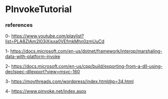 # PInvokeTutorial


### references
0- https://www.youtube.com/playlist?list=PLA8ZIAm2I03jXisxa0VEfmkMhn0zmUuCd

1- https://docs.microsoft.com/en-us/dotnet/framework/interop/marshaling-data-with-platform-invoke

2- https://docs.microsoft.com/en-us/cpp/build/exporting-from-a-dll-using-declspec-dllexport?view=msvc-160

3- https://moythreads.com/wordpress/index.html@p=34.html

4- https://www.pinvoke.net/index.aspx

